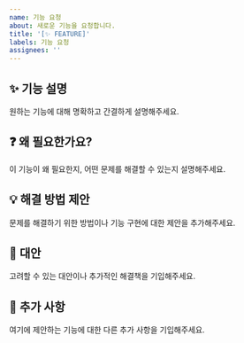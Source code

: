 ```yaml
---
name: 기능 요청
about: 새로운 기능을 요청합니다.
title: '[✨ FEATURE]'
labels: 기능 요청
assignees: ''
---
```


## ✨ 기능 설명

원하는 기능에 대해 명확하고 간결하게 설명해주세요.

## ❓ 왜 필요한가요?

이 기능이 왜 필요한지, 어떤 문제를 해결할 수 있는지 설명해주세요.

## 💡 해결 방법 제안

문제를 해결하기 위한 방법이나 기능 구현에 대한 제안을 추가해주세요.

## 🔄 대안

고려할 수 있는 대안이나 추가적인 해결책을 기입해주세요.

## 📝 추가 사항

여기에 제안하는 기능에 대한 다른 추가 사항을 기입해주세요.
